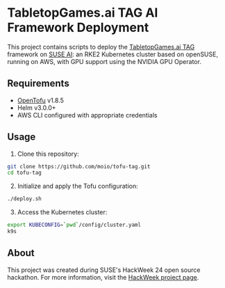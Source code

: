 # TabletopGames.ai TAG AI Framework Deployment

This project contains scripts to deploy the [TabletopGames.ai TAG](https://tabletopgames.ai/) framework on [SUSE AI](https://www.suse.com/products/ai/): an RKE2 Kubernetes cluster based on openSUSE, running on AWS, with GPU support using the NVIDIA GPU Operator.

## Requirements

- [OpenTofu](https://opentofu.org/) v1.8.5
- Helm v3.0.0+
- AWS CLI configured with appropriate credentials

## Usage

1. Clone this repository:
```sh
git clone https://github.com/moio/tofu-tag.git
cd tofu-tag
```

2. Initialize and apply the Tofu configuration:
```sh
./deploy.sh
```

3. Access the Kubernetes cluster:
```sh
export KUBECONFIG=`pwd`/config/cluster.yaml
k9s
```

## About
This project was created during SUSE's HackWeek 24 open source hackathon. For more information, visit the [HackWeek project page](https://hackweek.opensuse.org/24/projects/suse-ai-meets-the-game-board).
